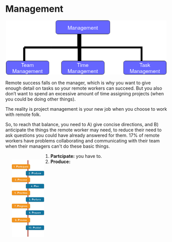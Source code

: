 # Management
<p align="center">
<img src="T.png" width="500"/>
</p>
Remote success falls on the manager, which is why you want to give enough detail on tasks so your remote workers can succeed. But you also don’t want to spend an excessive amount of time assigning projects (when you could be doing other things).

The reality is project management is your new job when you choose to work with remote folk.

So, to reach that balance, you need to A) give concise directions, and B) anticipate the things the remote worker may need, to reduce their need to ask questions you could have already answered for them. 17% of remote workers have problems collaborating and communicating with their team when their managers can't do these basic things.

<img src="task.png" width="20%" align="left" hspace="20" vspace="20">

1. **Partcipate:** you have to.</br>
2. **Produce:**</br>
